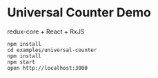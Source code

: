 Universal Counter Demo
======================

redux-core + React + RxJS

```
npm install
cd examples/universal-counter
npm install
npm start
open http://localhost:3000
```